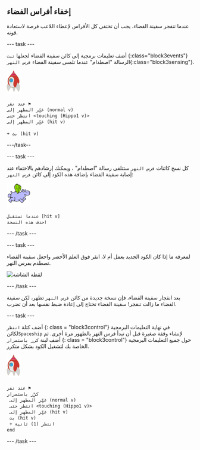 ## إخفاء أفراس الفضاء

عندما تنفجر سفينة الفضاء، يجب أن تختفي كل الأفراس لإعطاء اللاعب فرصة لاستعادة قوته.

\--- task \---

أضف تعليمات برمجية إلى كائن سفينة الفضاء لجعلها ` تبث ` {:class="block3events"} الرسالة "اصطدام" عندما تلمس سفينة الفضاء ` فرس النهر `{:class="block3sensing"}.

![كائن الصاروخ](images/rocket-sprite.png)

```blocks3
عند نقر ⚑
غيِّر المظهر إلى (normal v)
انتظر حتى <touching (Hippo1 v)>
غيِّر المظهر إلى (hit v)

+ بث (hit v)
```

\---/task--

\--- task \---

كل نسخ كائنات ` فرس النهر ` ستتلقى رسالة "اصطدام" ، ويمكنك إرشادهم بالاختفاء عند إصابة سفينة الفضاء بإضافة هذه الكود إلى كائن ` فرس النهر `:

![كائن فرس النهر](images/hippo-sprite.png)

```blocks3
عندما تستقبل [hit v]
احذف هذه النسخة
```

\--- /task \---

\--- task \---

لمعرفة ما إذا كان الكود الجديد يعمل أم لا، انقر فوق العلم الأخضر واجعل سفينة الفضاء تصطدم بفرس النهر.

![لقطة الشاشة](images/invaders-hippo-collide.png)

\--- /task \---

بعد انفجار سفينة الفضاء، فإن نسخة جديدة من كائن `فرس النهر` تظهر، لكن سفينة الفضاء ما زالت تنفجر! سفينة الفضاء تحتاج إلى إعادة ضبط نفسها بعد أن تضرب.

\--- task \---

أضف كتلة ` انتظر ` {: class = "block3control"} في نهاية التعليمات البرمجية لكائن` Spaceship ` لإنشاء وقفة صغيرة قبل أن تبدأ فرس النهر بالظهور مرة أخرى. ثم أضف لبنة ` كرر باستمرار ` {: class = "block3control"} حول جميع التعليمات البرمجية الخاصة بك لتشغيل الكود بشكل متكرر.

![كائن الصاروخ](images/rocket-sprite.png)

```blocks3
عند نقر ⚑
كرِّر باستمرار 
 غيِّر المظهر إلى (normal v)
 انتظر حتى <touching (Hippo1 v)>
 غيِّر المظهر إلى (hit v)
 بث (hit v)
 + انتظر (1) ثانية
end
```

\--- /task \---